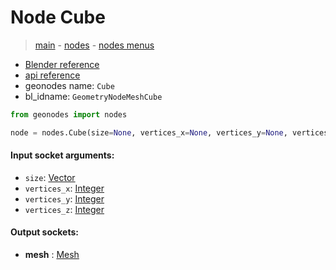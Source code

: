 # Node Cube

> [main](../structure.md) - [nodes](nodes.md) - [nodes menus](nodes_menus.md)

- [Blender reference](https://docs.blender.org/manual/en/latest/modeling/geometry_nodes/mesh_primitives/cube.html)
- [api reference](https://docs.blender.org/api/current/bpy.types.GeometryNodeMeshCube.html)
- geonodes name: `Cube`
- bl_idname: `GeometryNodeMeshCube`

```python
from geonodes import nodes

node = nodes.Cube(size=None, vertices_x=None, vertices_y=None, vertices_z=None)
```

#### Input socket arguments:

- `size`: [Vector](Vector.md)
- `vertices_x`: [Integer](Integer.md)
- `vertices_y`: [Integer](Integer.md)
- `vertices_z`: [Integer](Integer.md)

#### Output sockets:

- **mesh** : [Mesh](Mesh.md)

